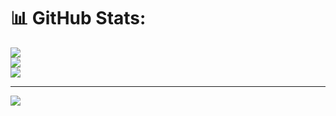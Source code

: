 
# 📊 GitHub Stats:
![](https://github-readme-stats.vercel.app/api?username=sdam1n&theme=gruvbox&hide_border=false&include_all_commits=true&count_private=true)<br/>
![](https://github-readme-streak-stats.herokuapp.com/?user=sdam1n&theme=gruvbox&hide_border=false)<br/>
![](https://github-readme-stats.vercel.app/api/top-langs/?username=sdam1n&theme=gruvbox&hide_border=false&include_all_commits=true&count_private=true&layout=compact)

---
[![](https://visitcount.itsvg.in/api?id=sdam1n&icon=5&color=0)](https://visitcount.itsvg.in)

<!-- Proudly created with GPRM ( https://gprm.itsvg.in ) -->
